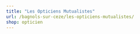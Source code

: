 ```yaml
---
title: "Les Opticiens Mutualistes"
url: /bagnols-sur-ceze/les-opticiens-mutualistes/
shop: opticien
---
```

